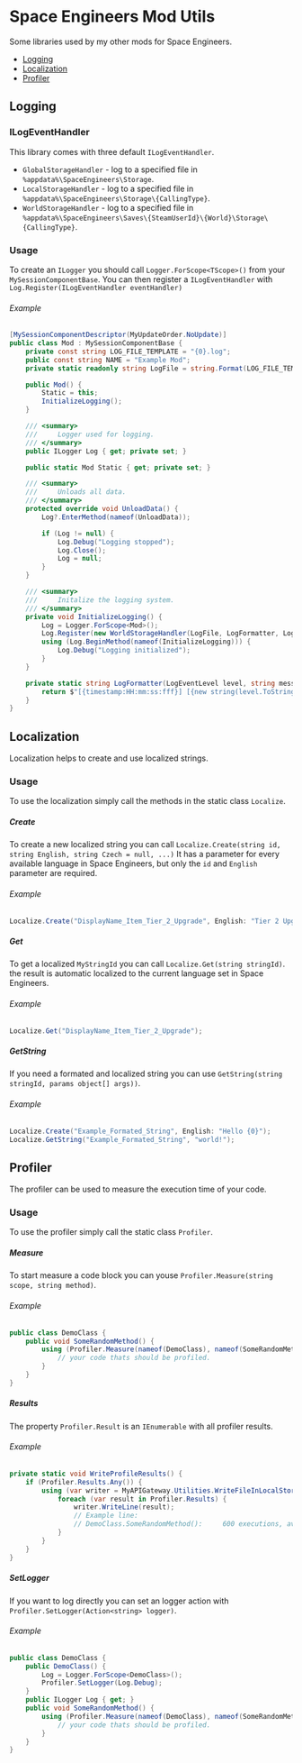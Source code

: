 # Space Engineers Mod Utils

Some libraries used by my other mods for Space Engineers.

* [Logging](#Logging)
* [Localization](#Localization)
* [Profiler](#Profiler)

## Logging

### ILogEventHandler

This library comes with three default `ILogEventHandler`.

* `GlobalStorageHandler` - log to a specified file in `%appdata%\SpaceEngineers\Storage`.
* `LocalStorageHandler` - log to a specified file in `%appdata%\SpaceEngineers\Storage\{CallingType}`.
* `WorldStorageHandler` - log to a specified file in `%appdata%\SpaceEngineers\Saves\{SteamUserId}\{World}\Storage\{CallingType}`.

### Usage

To create an `ILogger` you should call `Logger.ForScope<TScope>()` from your `MySessionComponentBase`.
You can then register a `ILogEventHandler` with `Log.Register(ILogEventHandler eventHandler)`

###### Example

```csharp
[MySessionComponentDescriptor(MyUpdateOrder.NoUpdate)]
public class Mod : MySessionComponentBase {
    private const string LOG_FILE_TEMPLATE = "{0}.log";
    public const string NAME = "Example Mod";
    private static readonly string LogFile = string.Format(LOG_FILE_TEMPLATE, NAME);

    public Mod() {
        Static = this;
        InitializeLogging();
    }

    /// <summary>
    ///     Logger used for logging.
    /// </summary>
    public ILogger Log { get; private set; }

    public static Mod Static { get; private set; }

    /// <summary>
    ///     Unloads all data.
    /// </summary>
    protected override void UnloadData() {
        Log?.EnterMethod(nameof(UnloadData));

        if (Log != null) {
            Log.Debug("Logging stopped");
            Log.Close();
            Log = null;
        }
    }

    /// <summary>
    ///     Initalize the logging system.
    /// </summary>
    private void InitializeLogging() {
        Log = Logger.ForScope<Mod>();
        Log.Register(new WorldStorageHandler(LogFile, LogFormatter, LogEventLevel.All));
        using (Log.BeginMethod(nameof(InitializeLogging))) {
            Log.Debug("Logging initialized");
        }
    }

    private static string LogFormatter(LogEventLevel level, string message, DateTime timestamp, Type scope, string method) {
        return $"[{timestamp:HH:mm:ss:fff}] [{new string(level.ToString().Take(1).ToArray())}] [{scope}->{method}()]: {message}";
    }
}
```

## Localization

Localization helps to create and use localized strings.

### Usage

To use the localization simply call the methods in the static class `Localize`.

##### Create

To create a new localized string you can call `Localize.Create(string id, string English, string Czech = null, ...)`
It has a parameter for every available language in Space Engineers, but only the `id` and `English` parameter are required.

###### Example

```csharp
Localize.Create("DisplayName_Item_Tier_2_Upgrade", English: "Tier 2 Upgrade");
```

##### Get

To get a localized `MyStringId` you can call `Localize.Get(string stringId)`.
the result is automatic localized to the current language set in Space Engineers.

###### Example

```csharp
Localize.Get("DisplayName_Item_Tier_2_Upgrade");
```

##### GetString

If you need a formated and localized string you can use `GetString(string stringId, params object[] args))`.

###### Example

```csharp
Localize.Create("Example_Formated_String", English: "Hello {0}");
Localize.GetString("Example_Formated_String", "world!");
```

## Profiler

The profiler can be used to measure the execution time of your code.

### Usage

To use the profiler simply call the static class `Profiler`.

##### Measure

To start measure a code block you can youse `Profiler.Measure(string scope, string method)`.

###### Example

```csharp
public class DemoClass {
    public void SomeRandomMethod() {
        using (Profiler.Measure(nameof(DemoClass), nameof(SomeRandomMethod))) {
            // your code thats should be profiled.
        }
    }
}
```

##### Results

The property `Profiler.Result` is an `IEnumerable` with all profiler results.

###### Example

```csharp
private static void WriteProfileResults() {
    if (Profiler.Results.Any()) {
        using (var writer = MyAPIGateway.Utilities.WriteFileInLocalStorage("profiler.txt", typeof(Mod))) {
            foreach (var result in Profiler.Results) {
                writer.WriteLine(result);
                // Example line:
                // DemoClass.SomeRandomMethod():     600 executions, avg 0.099444ms, min 0.001500ms, max 29.107300ms, total 59.67ms
            }
        }
    }
}
```


##### SetLogger

If you want to log directly you can set an logger action with `Profiler.SetLogger(Action<string> logger)`.

###### Example

```csharp
public class DemoClass {
    public DemoClass() {
        Log = Logger.ForScope<DemoClass>();
        Profiler.SetLogger(Log.Debug);
    }
    public ILogger Log { get; }
    public void SomeRandomMethod() {
        using (Profiler.Measure(nameof(DemoClass), nameof(SomeRandomMethod))) {
            // your code thats should be profiled.
        }
    }
}
```
